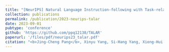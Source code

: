 ```yaml
---
title: "[NeurIPS] Natural Language Instruction-following with Task-related Language Development and Translation"
collection: publications
permalink: /publication/2023-neurips-talar
date: 2023-09-01
pubtype: 'conference'
github: 'https://github.com/ppq12138/TALAR'
paperurl: '/files/pdf/neurips23_talar.pdf'
citation: "<b>Jing-Cheng Pang</b>, Xinyu Yang, Si-Hang Yang, Xiong-Hui Chen and Yang Yu. <i> Natural Language Instruction-following with Task-related Language Development and Translation.</i> <b>NeurIPS 2023</b>."
---
```

